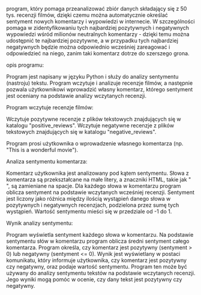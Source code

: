 program, który pomaga przeanalizować zbiór danych składający się z 50 tys. recenzji filmów, dzięki czemu można  automatycznie określać sentyment nowych komentarzy i wypowiedzi w internecie. W szczególności pomaga w zidentyfikowaniu tych najbardziej pozytywnych i negatywnych wypowiedzi wśród milionów neutralnych komentarzy - dzięki temu można udostępnić te najbardziej pozytywne, a w przypadku tych najbardziej negatywnych będzie można odpowiednio wcześniej zareagować i odpowiedzieć na niego, zanim taki komentarz dotrze do szerszego grona.


opis programu:

Program jest napisany w języku Python i służy do analizy sentymentu (nastroju) tekstu. Program wczytuje i analizuje recenzje filmów, a następnie pozwala użytkownikowi wprowadzić własny komentarz, którego sentyment jest oceniany na podstawie analizy wczytanych recenzji.

Program wczytuje recenzje filmów:

Wczytuje pozytywne recenzje z plików tekstowych znajdujących się w katalogu "positive_reviews".
Wczytuje negatywne recenzje z plików tekstowych znajdujących się w katalogu "negative_reviews".


Program prosi użytkownika o wprowadzenie własnego komentarza (np. "This is a wonderful movie").

Analiza sentymentu komentarza:

Komentarz użytkownika jest analizowany pod kątem sentymentu.
Słowa z komentarza są przekształcane na małe litery, a znaczniki HTML, takie jak "<br />", są zamieniane na spacje.
Dla każdego słowa w komentarzu program oblicza sentyment na podstawie wczytanych wcześniej recenzji.
Sentyment jest liczony jako różnica między ilością wystąpień danego słowa w pozytywnych i negatywnych recenzjach, podzielona przez sumę tych wystąpień. Wartość sentymentu mieści się w przedziale od -1 do 1.

Wynik analizy sentymentu:

Program wyświetla sentyment każdego słowa w komentarzu.
Na podstawie sentymentu słów w komentarzu program oblicza średni sentyment całego komentarza.
Program określa, czy komentarz jest pozytywny (sentyment > 0) lub negatywny (sentyment <= 0).
Wynik jest wyświetlany w postaci komunikatu, który informuje użytkownika, czy komentarz jest pozytywny czy negatywny, oraz podaje wartość sentymentu.
Program ten może być używany do analizy sentymentu tekstów na podstawie wczytanych recenzji. Jego wyniki mogą pomóc w ocenie, czy dany tekst jest pozytywny czy negatywny.